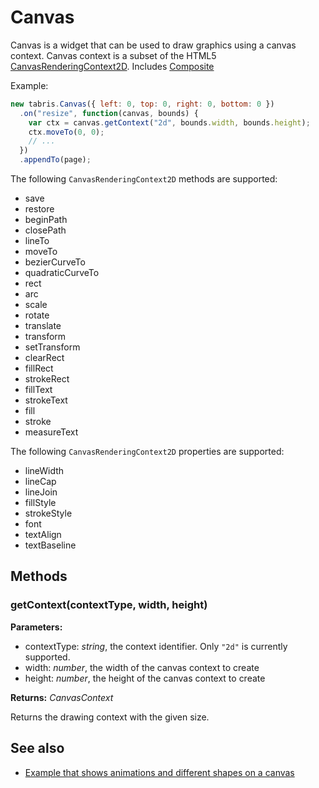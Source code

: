 ---
---
# Canvas
Canvas is a widget that can be used to draw graphics using a canvas context. Canvas context is a subset of the HTML5 [CanvasRenderingContext2D](https://developer.mozilla.org/en/docs/Web/API/CanvasRenderingContext2D).
Includes [Composite](Composite.md)

Example:

```javascript
new tabris.Canvas({ left: 0, top: 0, right: 0, bottom: 0 })
  .on("resize", function(canvas, bounds) {
    var ctx = canvas.getContext("2d", bounds.width, bounds.height);
    ctx.moveTo(0, 0);
    // ...
  })
  .appendTo(page);
```

The following `CanvasRenderingContext2D` methods are supported:

* save
* restore
* beginPath
* closePath
* lineTo
* moveTo
* bezierCurveTo
* quadraticCurveTo
* rect
* arc
* scale
* rotate
* translate
* transform
* setTransform
* clearRect
* fillRect
* strokeRect
* fillText
* strokeText
* fill
* stroke
* measureText

The following `CanvasRenderingContext2D` properties are supported:

* lineWidth
* lineCap
* lineJoin
* fillStyle
* strokeStyle
* font
* textAlign
* textBaseline

## Methods
### getContext(contextType, width, height)


**Parameters:** 

- contextType: *string*, the context identifier. Only `"2d"` is currently supported.
- width: *number*, the width of the canvas context to create
- height: *number*, the height of the canvas context to create

**Returns:** *CanvasContext*

Returns the drawing context with the given size.


## See also
- [Example that shows animations and different shapes on a canvas](https://github.com/eclipsesource/tabris-js/tree/master/examples/canvas)
